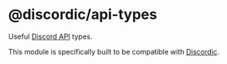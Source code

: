 # @discordic/api-types

Useful [Discord API](https://discord.com/developers/docs/intro) types.

This module is specifically built to be compatible with [Discordic](https://github.com/ToastedDev/discordic).
